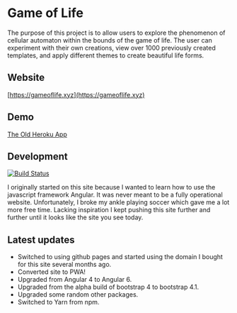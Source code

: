 # Game of Life

The purpose of this project is to allow users to explore the phenomenon of cellular automaton within the bounds of the game of life. The user can experiment with their own creations, view over 1000 previously created templates, and apply different themes to create beautiful life forms.

## Website

[https://gameoflife.xyz](https://gameoflife.xyz)

## Demo

[The Old Heroku App](http://gameoflife87.herokuapp.com/)

## Development
[![Build Status](https://travis-ci.com/Jimeh87/game-of-life.svg?branch=master)](https://travis-ci.com/Jimeh87/game-of-life)

I originally started on this site because I wanted to learn how to use the javascript framework Angular. It was never meant to be a fully operational website. Unfortunately, I broke my ankle playing soccer which gave me a lot more free time. Lacking inspiration I kept pushing this site further and further until it looks like the site you see today.

## Latest updates
* Switched to using github pages and started using the domain I bought for this site several months ago.
* Converted site to PWA!
* Upgraded from Angular 4 to Angular 6.
* Upgraded from the alpha build of bootstrap 4 to bootstrap 4.1.
* Upgraded some random other packages.
* Switched to Yarn from npm.

